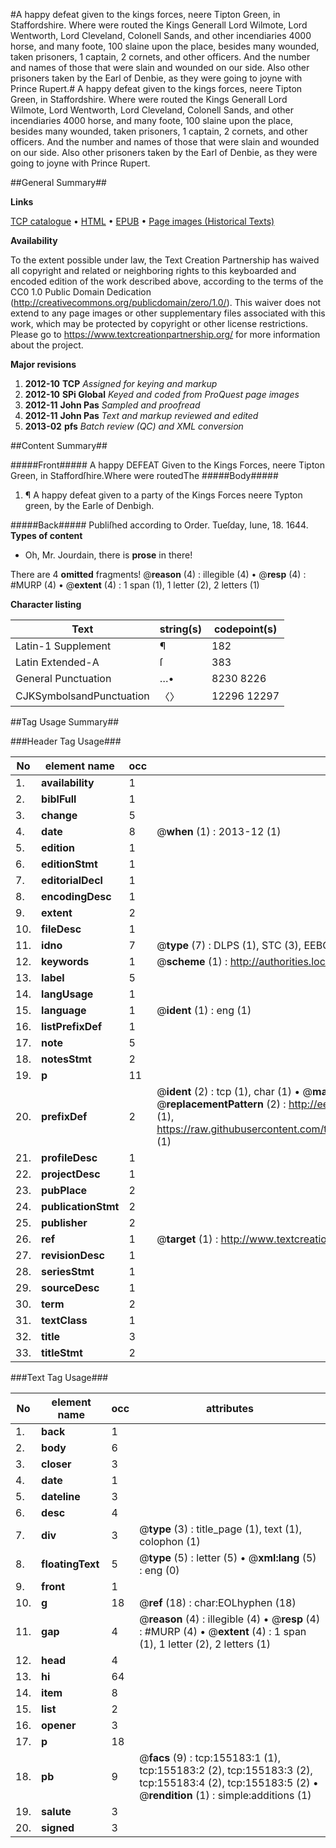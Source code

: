 #A happy defeat given to the kings forces, neere Tipton Green, in Staffordshire. Where were routed the Kings Generall Lord Wilmote, Lord Wentworth, Lord Cleveland, Colonell Sands, and other incendiaries 4000 horse, and many foote, 100 slaine upon the place, besides many wounded, taken prisoners, 1 captain, 2 cornets, and other officers. And the number and names of those that were slain and wounded on our side. Also other prisoners taken by the Earl of Denbie, as they were going to joyne with Prince Rupert.#
A happy defeat given to the kings forces, neere Tipton Green, in Staffordshire. Where were routed the Kings Generall Lord Wilmote, Lord Wentworth, Lord Cleveland, Colonell Sands, and other incendiaries 4000 horse, and many foote, 100 slaine upon the place, besides many wounded, taken prisoners, 1 captain, 2 cornets, and other officers. And the number and names of those that were slain and wounded on our side. Also other prisoners taken by the Earl of Denbie, as they were going to joyne with Prince Rupert.

##General Summary##

**Links**

[TCP catalogue](http://www.ota.ox.ac.uk/tcp/)  • 
[HTML](http://tei.it.ox.ac.uk/tcp/Texts-HTML/free/A87/A87073.html)  • 
[EPUB](http://tei.it.ox.ac.uk/tcp/Texts-EPUB/free/A87/A87073.epub) • 
[Page images (Historical Texts)](https://historicaltexts.jisc.ac.uk/eebo-99871949e)

**Availability**

To the extent possible under law, the Text Creation Partnership has waived all copyright and related or neighboring rights to this keyboarded and encoded edition of the work described above, according to the terms of the CC0 1.0 Public Domain Dedication (http://creativecommons.org/publicdomain/zero/1.0/). This waiver does not extend to any page images or other supplementary files associated with this work, which may be protected by copyright or other license restrictions. Please go to https://www.textcreationpartnership.org/ for more information about the project.

**Major revisions**

1. __2012-10__ __TCP__ *Assigned for keying and markup*
1. __2012-10__ __SPi Global__ *Keyed and coded from ProQuest page images*
1. __2012-11__ __John Pas__ *Sampled and proofread*
1. __2012-11__ __John Pas__ *Text and markup reviewed and edited*
1. __2013-02__ __pfs__ *Batch review (QC) and XML conversion*

##Content Summary##

#####Front#####
A happy DEFEAT Given to the Kings Forces, neere Tipton Green, in Staffordſhire.Where were routedThe 
#####Body#####

1. ¶ A happy defeat given to a party of the Kings Forces neere Typton green, by the Earle of Denbigh.

#####Back#####
Publiſhed according to Order. Tueſday, Iune, 18. 1644.
**Types of content**

  * Oh, Mr. Jourdain, there is **prose** in there!

There are 4 **omitted** fragments! 
 @__reason__ (4) : illegible (4)  •  @__resp__ (4) : #MURP (4)  •  @__extent__ (4) : 1 span (1), 1 letter (2), 2 letters (1)

**Character listing**


|Text|string(s)|codepoint(s)|
|---|---|---|
|Latin-1 Supplement|¶|182|
|Latin Extended-A|ſ|383|
|General Punctuation|…•|8230 8226|
|CJKSymbolsandPunctuation|〈〉|12296 12297|

##Tag Usage Summary##

###Header Tag Usage###

|No|element name|occ|attributes|
|---|---|---|---|
|1.|__availability__|1||
|2.|__biblFull__|1||
|3.|__change__|5||
|4.|__date__|8| @__when__ (1) : 2013-12 (1)|
|5.|__edition__|1||
|6.|__editionStmt__|1||
|7.|__editorialDecl__|1||
|8.|__encodingDesc__|1||
|9.|__extent__|2||
|10.|__fileDesc__|1||
|11.|__idno__|7| @__type__ (7) : DLPS (1), STC (3), EEBO-CITATION (1), PROQUEST (1), VID (1)|
|12.|__keywords__|1| @__scheme__ (1) : http://authorities.loc.gov/ (1)|
|13.|__label__|5||
|14.|__langUsage__|1||
|15.|__language__|1| @__ident__ (1) : eng (1)|
|16.|__listPrefixDef__|1||
|17.|__note__|5||
|18.|__notesStmt__|2||
|19.|__p__|11||
|20.|__prefixDef__|2| @__ident__ (2) : tcp (1), char (1)  •  @__matchPattern__ (2) : ([0-9\-]+):([0-9IVX]+) (1), (.+) (1)  •  @__replacementPattern__ (2) : http://eebo.chadwyck.com/downloadtiff?vid=$1&page=$2 (1), https://raw.githubusercontent.com/textcreationpartnership/Texts/master/tcpchars.xml#$1 (1)|
|21.|__profileDesc__|1||
|22.|__projectDesc__|1||
|23.|__pubPlace__|2||
|24.|__publicationStmt__|2||
|25.|__publisher__|2||
|26.|__ref__|1| @__target__ (1) : http://www.textcreationpartnership.org/docs/. (1)|
|27.|__revisionDesc__|1||
|28.|__seriesStmt__|1||
|29.|__sourceDesc__|1||
|30.|__term__|2||
|31.|__textClass__|1||
|32.|__title__|3||
|33.|__titleStmt__|2||


###Text Tag Usage###

|No|element name|occ|attributes|
|---|---|---|---|
|1.|__back__|1||
|2.|__body__|6||
|3.|__closer__|3||
|4.|__date__|1||
|5.|__dateline__|3||
|6.|__desc__|4||
|7.|__div__|3| @__type__ (3) : title_page (1), text (1), colophon (1)|
|8.|__floatingText__|5| @__type__ (5) : letter (5)  •  @__xml:lang__ (5) : eng (0)|
|9.|__front__|1||
|10.|__g__|18| @__ref__ (18) : char:EOLhyphen (18)|
|11.|__gap__|4| @__reason__ (4) : illegible (4)  •  @__resp__ (4) : #MURP (4)  •  @__extent__ (4) : 1 span (1), 1 letter (2), 2 letters (1)|
|12.|__head__|4||
|13.|__hi__|64||
|14.|__item__|8||
|15.|__list__|2||
|16.|__opener__|3||
|17.|__p__|18||
|18.|__pb__|9| @__facs__ (9) : tcp:155183:1 (1), tcp:155183:2 (2), tcp:155183:3 (2), tcp:155183:4 (2), tcp:155183:5 (2)  •  @__rendition__ (1) : simple:additions (1)|
|19.|__salute__|3||
|20.|__signed__|3||
